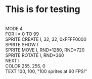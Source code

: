 # This is for testing

<BR>
MODE 4 <BR>                      
FOR I = 0 TO 99<BR>
SPRITE CREATE I, 32, 32, 0xFFFF0000<BR>
SPRITE SHOW I<BR>
SPRITE MOVE I, RND*1280, RND*720<BR>
SPRITE ROTATE I, RND*360<BR>
NEXT I<BR>
COLOR 255, 255, 0<BR>
TEXT 100, 100, "100 sprites at 60 FPS!"<BR>
